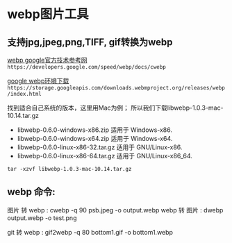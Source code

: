 # webp图片工具

## 支持jpg,jpeg,png,TIFF, gif转换为webp
[webp google官方技术参考网](https://developers.google.com/speed/webp/docs/cwebp)
`https://developers.google.com/speed/webp/docs/cwebp`

[google webp环境下载](https://storage.googleapis.com/downloads.webmproject.org/releases/webp/index.html)
`https://storage.googleapis.com/downloads.webmproject.org/releases/webp/index.html`


找到适合自己系统的版本，这里用Mac为例；
所以我们下载libwebp-1.0.3-mac-10.14.tar.gz
* libwebp-0.6.0-windows-x86.zip 适用于 Windows-x86.
* libwebp-0.6.0-windows-x64.zip 适用于 Windows-x64.
* libwebp-0.6.0-linux-x86-32.tar.gz 适用于 GNU/Linux-x86.
* libwebp-0.6.0-linux-x86-64.tar.gz 适用于 GNU/Linux-x86_64.

`
tar -xzvf libwebp-1.0.3-mac-10.14.tar.gz 
`

## webp 命令:
图片 转 webp : cwebp -q 90  psb.jpeg -o output.webp
webp 转 图片 : dwebp  output.webp -o test.png

git 转 webp : gif2webp -q 80 bottom1.gif -o bottom1.webp
